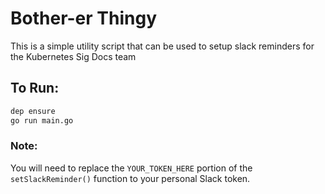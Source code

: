 # Bother-er Thingy

This is a simple utility script that can be used to setup slack reminders for the Kubernetes Sig Docs team

## To Run:

```bash
dep ensure
go run main.go
```

### Note:
You will need to replace the `YOUR_TOKEN_HERE` portion of the `setSlackReminder()` function to your personal Slack token.

